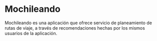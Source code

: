 # Mochileando

Mochileando es una aplicación que ofrece servicio de planeamiento de rutas de viaje, a través de recomendaciones hechas por los mismos usuarios de la aplicación.
